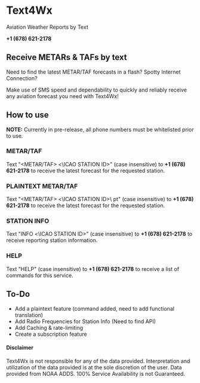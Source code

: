 # Text4Wx
Aviation Weather Reports by Text

**+1 (678) 621-2178**



## Receive METARs & TAFs by text
Need to find the latest METAR/TAF forecasts in a flash? Spotty Internet Connection? 

Make use of SMS speed and dependability to quickly and reliably receive any aviation forecast you need with Text4Wx!


## How to use
**NOTE:** Currently in pre-release, all phone numbers must be whitelisted prior to use.

### METAR/TAF
Text "<METAR/TAF> <\ICAO STATION ID>\" (case insensitive) to **+1 (678) 621-2178** to receive the latest forecast for the requested station.

### PLAINTEXT METAR/TAF
Text "<METAR/TAF> <\ICAO STATION ID>\ pt" (case insensitive) to **+1 (678) 621-2178** to receive the latest forecast for the requested station.

### STATION INFO
Text "INFO <\ICAO STATION ID>\" (case insensitive) to **+1 (678) 621-2178** to receive reporting station information.

### HELP
Text "HELP" (case insensitive) to **+1 (678) 621-2178** to receive a list of commands for this service.


## To-Do
- Add a plaintext feature (command added, need to add functional translation)
- Add Radio Frequencies for Station Info (Need to find API)
- Add Caching & rate-limiting
- Create a subscription feature


#### Disclaimer
Text4Wx is not responsible for any of the data provided. Interpretation and utilization of the data provided is at the sole discretion of the user. Data provided from NOAA ADDS. 100% Service Availability is not Guaranteed.
